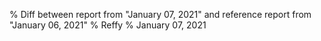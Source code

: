 % Diff between report from "January 07, 2021" and reference report from "January 06, 2021"
% Reffy
% January 07, 2021

